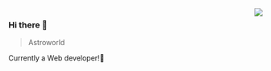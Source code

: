 <img align="right" src="https://github-readme-stats.vercel.app/api/top-langs/?username=astro2049&layout=compact&theme=gruvbox" />

### Hi there 👋

> Astroworld

Currently a Web developer!:flags:

<!--
**JerryAstro2049/JerryAstro2049** is a ✨ _special_ ✨ repository because its `README.md` (this file) appears on your GitHub profile.

Here are some ideas to get you started:

- 🔭 I’m currently working on ...
- 🌱 I’m currently learning ...
- 👯 I’m looking to collaborate on ...
- 🤔 I’m looking for help with ...
- 💬 Ask me about ...
- 📫 How to reach me: ...
- 😄 Pronouns: ...
- ⚡ Fun fact: ...
-->

